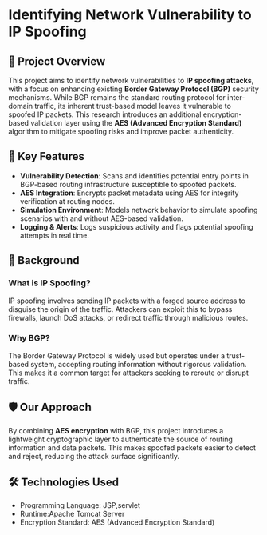 # Identifying Network Vulnerability to IP Spoofing

## 📌 Project Overview

This project aims to identify network vulnerabilities to **IP spoofing attacks**, with a focus on enhancing existing **Border Gateway Protocol (BGP)** security mechanisms. While BGP remains the standard routing protocol for inter-domain traffic, its inherent trust-based model leaves it vulnerable to spoofed IP packets. This research introduces an additional encryption-based validation layer using the **AES (Advanced Encryption Standard)** algorithm to mitigate spoofing risks and improve packet authenticity.

## 🔐 Key Features

- **Vulnerability Detection**: Scans and identifies potential entry points in BGP-based routing infrastructure susceptible to spoofed packets.
- **AES Integration**: Encrypts packet metadata using AES for integrity verification at routing nodes.
- **Simulation Environment**: Models network behavior to simulate spoofing scenarios with and without AES-based validation.
- **Logging & Alerts**: Logs suspicious activity and flags potential spoofing attempts in real time.

## 🧠 Background

### What is IP Spoofing?

IP spoofing involves sending IP packets with a forged source address to disguise the origin of the traffic. Attackers can exploit this to bypass firewalls, launch DoS attacks, or redirect traffic through malicious routes.

### Why BGP?

The Border Gateway Protocol is widely used but operates under a trust-based system, accepting routing information without rigorous validation. This makes it a common target for attackers seeking to reroute or disrupt traffic.

## 🛡️ Our Approach

By combining **AES encryption** with BGP, this project introduces a lightweight cryptographic layer to authenticate the source of routing information and data packets. This makes spoofed packets easier to detect and reject, reducing the attack surface significantly.

## 🛠️ Technologies Used

- Programming Language: JSP,servlet
- Runtime:Apache Tomcat Server
- Encryption Standard: AES (Advanced Encryption Standard)


